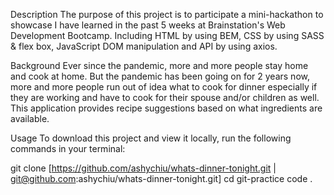 Description
The purpose of this project is to participate a mini-hackathon to showcase I have learned in the past 5 weeks at Brainstation's Web Development Bootcamp. Including HTML by using BEM, CSS by using SASS & flex box, JavaScript DOM manipulation and API by using axios.

Background
Ever since the pandemic, more and more people stay home and cook at home. But the pandemic has been going on for 2 years now, more and more people run out of idea what to cook for dinner especially if they are working and have to cook for their spouse and/or children as well. This application provides recipe suggestions based on what ingredients are available.

Usage
To download this project and view it locally, run the following commands in your terminal:

git clone [https://github.com/ashychiu/whats-dinner-tonight.git | git@github.com:ashychiu/whats-dinner-tonight.git]
cd git-practice
code .
